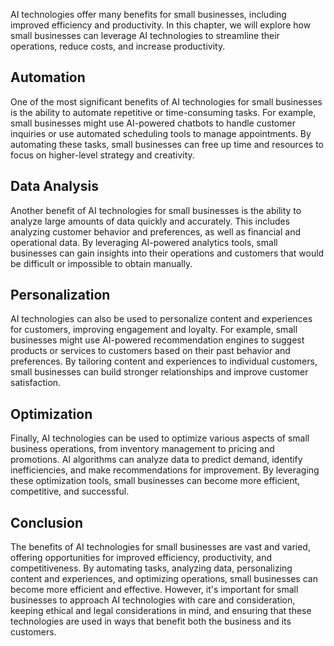 
AI technologies offer many benefits for small businesses, including improved efficiency and productivity. In this chapter, we will explore how small businesses can leverage AI technologies to streamline their operations, reduce costs, and increase productivity.

Automation
----------

One of the most significant benefits of AI technologies for small businesses is the ability to automate repetitive or time-consuming tasks. For example, small businesses might use AI-powered chatbots to handle customer inquiries or use automated scheduling tools to manage appointments. By automating these tasks, small businesses can free up time and resources to focus on higher-level strategy and creativity.

Data Analysis
-------------

Another benefit of AI technologies for small businesses is the ability to analyze large amounts of data quickly and accurately. This includes analyzing customer behavior and preferences, as well as financial and operational data. By leveraging AI-powered analytics tools, small businesses can gain insights into their operations and customers that would be difficult or impossible to obtain manually.

Personalization
---------------

AI technologies can also be used to personalize content and experiences for customers, improving engagement and loyalty. For example, small businesses might use AI-powered recommendation engines to suggest products or services to customers based on their past behavior and preferences. By tailoring content and experiences to individual customers, small businesses can build stronger relationships and improve customer satisfaction.

Optimization
------------

Finally, AI technologies can be used to optimize various aspects of small business operations, from inventory management to pricing and promotions. AI algorithms can analyze data to predict demand, identify inefficiencies, and make recommendations for improvement. By leveraging these optimization tools, small businesses can become more efficient, competitive, and successful.

Conclusion
----------

The benefits of AI technologies for small businesses are vast and varied, offering opportunities for improved efficiency, productivity, and competitiveness. By automating tasks, analyzing data, personalizing content and experiences, and optimizing operations, small businesses can become more efficient and effective. However, it's important for small businesses to approach AI technologies with care and consideration, keeping ethical and legal considerations in mind, and ensuring that these technologies are used in ways that benefit both the business and its customers.
